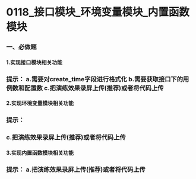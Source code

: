 # 0118_接口模块_环境变量模块_内置函数模块

### **一、必做题**

#### 1.实现接口模块相关功能

### **提示：**	a.需要对create_time字段进行格式化	b.需要获取接口下的用例数和配置数	c.把演练效果录屏上传(**推荐**)或者将代码上传 

#### 2.实现环境变量模块相关功能

### **提示：**

### 	c.把演练效果录屏上传(**推荐**)或者将代码上传

#### 3.实现内置函数模块相关功能

### **提示：**	a.把演练效果录屏上传(**推荐**)或者将代码上传

